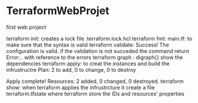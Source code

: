 # TerraformWebProjet
first web project

terraform init: creates a lock file .terraform.lock.hcl
terraform fmt: main.tf: to make sure that the syntax is valid
terraform validate: Success! The configuration is valid. if the validation is not
succeded the command return Error:.. with reference to the errors 
terraform graph : digraph{} show the dependencies
terraform apply: to creat the instances and build the infrustructre 
Plan: 2 to add, 0 to change, 0 to destroy

Apply complete! Resources: 2 added, 0 changed, 0 destroyed.
terraform show: when terraform applies the infrustrcture it create a file terraform.tfstate where terraform store the IDs and resources' properties